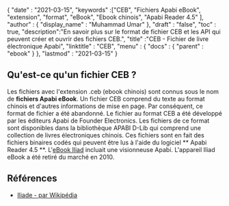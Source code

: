 {
  "date" : "2021-03-15",
  "keywords" :["CEB", "Fichiers Apabi eBook", "extension", "format", "eBook", "Ebook chinois", "Apabi Reader 4.5" ],
  "author" : {
    "display_name" : "Muhammad Umar"
},
  "draft" : "false",
  "toc" : true,
  "description":"En savoir plus sur le format de fichier CEB et les API qui peuvent créer et ouvrir des fichiers CEB.",
  "title" :"CEB - Fichier de livre électronique Apabi",
  "linktitle" : "CEB",
  "menu" : {
    "docs" : {
      "parent" : "ebook"
}
},
  "lastmod" : "2021-03-15"
}

## Qu'est-ce qu'un fichier CEB ?

Les fichiers avec l'extension .ceb (ebook chinois) sont connus sous le nom de **fichiers Apabi eBook**. Un fichier CEB comprend du texte au format chinois et d'autres informations de mise en page. Par conséquent, ce format de fichier a été abandonné. Le fichier au format CEB a été développé par les éditeurs Apabi de Founder Electronics. Les fichiers de ce format sont disponibles dans la bibliothèque APABI D-Lib qui comprend une collection de livres électroniques chinois. Ces fichiers sont en fait des fichiers binaires codés qui peuvent être lus à l'aide du logiciel ** Apabi Reader 4.5 **. L'[eBook Iliad](https://en.wikipedia.org/wiki/ILiad) incluait une visionneuse Apabi. L'appareil Iliad eBook a été retiré du marché en 2010.

## Références

* [Iliade - par Wikipédia](https://en.wikipedia.org/wiki/ILiade)

